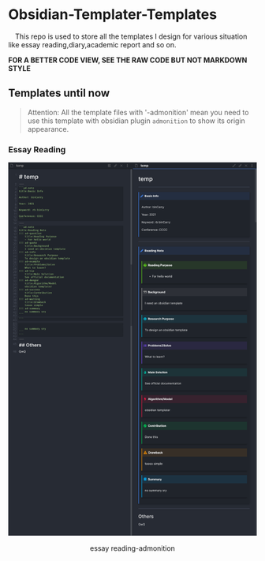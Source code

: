 # Obsidian-Templater-Templates
&emsp;This repo is used to store all the templates I design for various situation like essay reading,diary,academic report and so on.

**FOR A BETTER CODE VIEW, SEE THE RAW CODE BUT NOT MARKDOWN STYLE**

## Templates until now
> Attention: All the template files with '-admonition' mean you need to use this template with obsidian plugin `admonition` to show its origin appearance.
### Essay Reading
![Demonstration of Essay Reading template](./essay-reading/demonstration.png)
<center>essay reading-admonition</center>